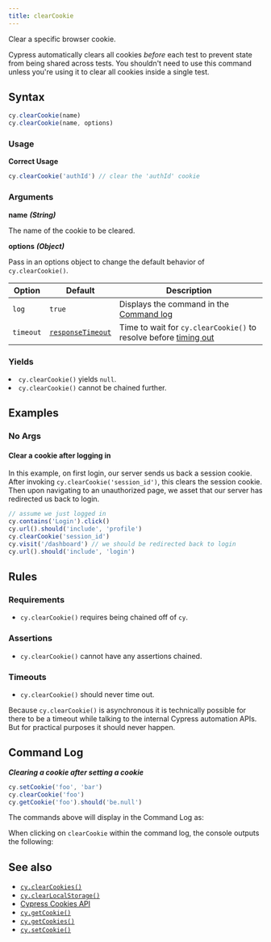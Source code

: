 ```yaml
---
title: clearCookie
---
```


Clear a specific browser cookie.

<Alert type="warning">

Cypress automatically clears all cookies _before_ each test to prevent state
from being shared across tests. You shouldn't need to use this command unless
you're using it to clear all cookies inside a single test.

</Alert>

## Syntax

```javascript
cy.clearCookie(name)
cy.clearCookie(name, options)
```

### Usage

**<Icon name="check-circle" color="green"></Icon> Correct Usage**

```javascript
cy.clearCookie('authId') // clear the 'authId' cookie
```

### Arguments

**<Icon name="angle-right"></Icon> name** **_(String)_**

The name of the cookie to be cleared.

**<Icon name="angle-right"></Icon> options** **_(Object)_**

Pass in an options object to change the default behavior of `cy.clearCookie()`.

| Option    | Default                                                        | Description                                                                              |
| --------- | -------------------------------------------------------------- | ---------------------------------------------------------------------------------------- |
| `log`     | `true`                                                         | Displays the command in the [Command log](/guides/core-concepts/test-runner#Command-Log) |
| `timeout` | [`responseTimeout`](/guides/references/configuration#Timeouts) | Time to wait for `cy.clearCookie()` to resolve before [timing out](#Timeouts)            |

### Yields [<Icon name="question-circle"/>](/guides/core-concepts/introduction-to-cypress#Subject-Management)

<List><li>`cy.clearCookie()` yields `null`.</li><li>`cy.clearCookie()` cannot be
chained further.</li></List>

## Examples

### No Args

#### Clear a cookie after logging in <E2EOnlyBadge />

In this example, on first login, our server sends us back a session cookie.
After invoking `cy.clearCookie('session_id')`, this clears the session cookie.
Then upon navigating to an unauthorized page, we asset that our server has
redirected us back to login.

```javascript
// assume we just logged in
cy.contains('Login').click()
cy.url().should('include', 'profile')
cy.clearCookie('session_id')
cy.visit('/dashboard') // we should be redirected back to login
cy.url().should('include', 'login')
```

## Rules

### Requirements [<Icon name="question-circle"/>](/guides/core-concepts/introduction-to-cypress#Chains-of-Commands)

- `cy.clearCookie()` requires being chained off of `cy`.

### Assertions [<Icon name="question-circle"/>](/guides/core-concepts/introduction-to-cypress#Assertions)

- `cy.clearCookie()` cannot have any assertions chained.

### Timeouts [<Icon name="question-circle"/>](/guides/core-concepts/introduction-to-cypress#Timeouts)

- `cy.clearCookie()` should never time out.

<Alert type="warning">

Because `cy.clearCookie()` is asynchronous it is technically possible for there
to be a timeout while talking to the internal Cypress automation APIs. But for
practical purposes it should never happen.

</Alert>

## Command Log

**_Clearing a cookie after setting a cookie_**

```javascript
cy.setCookie('foo', 'bar')
cy.clearCookie('foo')
cy.getCookie('foo').should('be.null')
```

The commands above will display in the Command Log as:

<DocsImage src="/img/api/clearcookie/clear-cookie-in-browser-tests.png" alt="Command Log for clearcookie" ></DocsImage>

When clicking on `clearCookie` within the command log, the console outputs the
following:

<DocsImage src="/img/api/clearcookie/cleared-cookie-shown-in-console.png" alt="console.log for clearcookie" ></DocsImage>

## See also

- [`cy.clearCookies()`](/api/commands/clearcookies)
- [`cy.clearLocalStorage()`](/api/commands/clearlocalstorage)
- [Cypress Cookies API](/api/cypress-api/cookies)
- [`cy.getCookie()`](/api/commands/getcookie)
- [`cy.getCookies()`](/api/commands/getcookies)
- [`cy.setCookie()`](/api/commands/setcookie)
